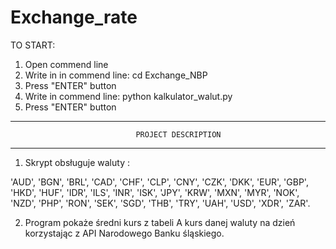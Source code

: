 # Exchange_rate

TO START:

1. Open commend line
2. Write in in commend line: cd Exchange_NBP
3. Press "ENTER" button
4. Write in commend line: python kalkulator_walut.py
5. Press "ENTER" button

---

                                PROJECT DESCRIPTION

---

1. Skrypt obsługuje waluty :

'AUD', 'BGN', 'BRL', 'CAD', 'CHF', 'CLP', 'CNY', 'CZK', 'DKK', 'EUR', 'GBP', 'HKD', 'HUF', 'IDR', 'ILS', 'INR', 'ISK', 'JPY', 'KRW', 'MXN', 'MYR', 'NOK', 'NZD', 'PHP', 'RON', 'SEK', 'SGD', 'THB', 'TRY', 'UAH', 'USD', 'XDR', 'ZAR'.

2. Program pokaże średni kurs z tabeli A kurs danej waluty na dzień korzystając z API Narodowego Banku śląskiego.
